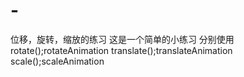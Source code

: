 # -
位移，旋转，缩放的练习
这是一个简单的小练习
分别使用 
rotate();rotateAnimation
translate();translateAnimation
scale();scaleAnimation
